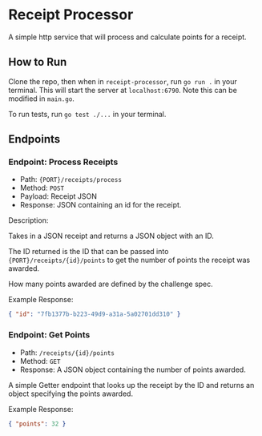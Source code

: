 # Receipt Processor

A simple http service that will process and calculate points for a receipt.

## How to Run
Clone the repo, then when in `receipt-processor`, run `go run .` in your terminal. This will start the server at `localhost:6790`. Note this can be modified in `main.go`.

To run tests, run `go test ./...` in your terminal.

## Endpoints

### Endpoint: Process Receipts

* Path: `{PORT}/receipts/process`
* Method: `POST`
* Payload: Receipt JSON
* Response: JSON containing an id for the receipt.

Description:

Takes in a JSON receipt and returns a JSON object with an ID.

The ID returned is the ID that can be passed into `{PORT}/receipts/{id}/points` to get the number of points the receipt was awarded.

How many points awarded are defined by the challenge spec.

Example Response:
```json
{ "id": "7fb1377b-b223-49d9-a31a-5a02701dd310" }
```

### Endpoint: Get Points
* Path: `/receipts/{id}/points`
* Method: `GET`
* Response: A JSON object containing the number of points awarded.

A simple Getter endpoint that looks up the receipt by the ID and returns an object specifying the points awarded.

Example Response:
```json
{ "points": 32 }
```